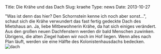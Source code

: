 Title: Die Krähe und das Dach
Slug: kraehe
Type: news
Date: 2013-10-27

"Was ist denn das hier? Den Schornstein kenne ich noch aber sonst...", schaut sich die Krähe verwundert das fast fertig gedeckte Dach des Mietshaus an. Ja, liebe Mitbewohnerin Krähe, da hat sich einiges verändert. Aus den großen neuen Dachfenstern werden dir bald Menschen zuwinken. Übrigens, die alten Ziegel haben wir noch im Hof liegen. Wenn alles nach Plan läuft, werden sie eine Hälfte des Kolonistenhausdachs bedecken.
<img src="/images/13_okt0.png" alt="dach"/>
